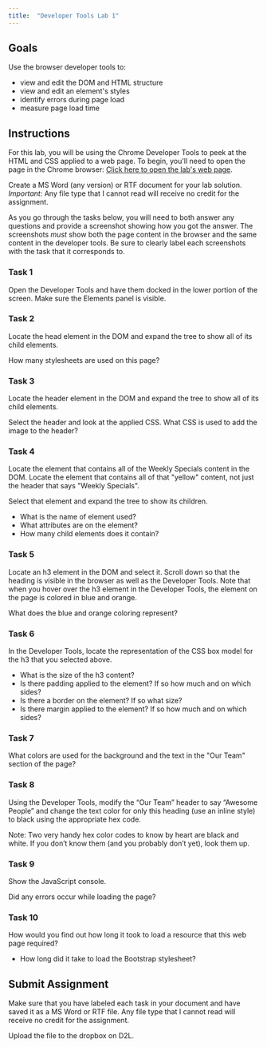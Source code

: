 ```yaml
---
title:  "Developer Tools Lab 1"
---
```


## Goals

Use the browser developer tools to:

- view and edit the DOM and HTML structure
- view and edit an element's styles
- identify errors during page load
- measure page load time


## Instructions
For this lab, you will be using the Chrome Developer Tools to peek at the HTML and CSS applied to a web page.  To begin, you'll need to open the page in the Chrome browser:
[Click here to open the lab's web page](http://htc-ccis1301.github.io/dev-tools-lab/).

Create a MS Word (any version) or RTF document for your lab solution. _Important:_ Any file type that I cannot read will receive no credit for the assignment.  

As you go through the tasks below, you will need to both answer any questions and provide a screenshot showing how you got the answer. The screenshots _must_ show both the page content in the browser and the same content in the developer tools. Be sure to clearly label each screenshots with the task that it corresponds to.

### Task 1
Open the Developer Tools and have them docked in the lower portion of the screen.  Make sure the Elements panel is visible.


### Task 2
Locate the head element in the DOM and expand the tree to show all of its child elements.  

How many stylesheets are used on this page?


### Task 3
Locate the header element in the DOM and expand the tree to show all of its child elements.

Select the header and look at the applied CSS.  What CSS is used to add the image to the header?


### Task 4
Locate the element that contains all of the Weekly Specials content in the DOM. Locate the element that contains all of that "yellow" content, not just the header that says "Weekly Specials".

Select that element and expand the tree to show its children.
- What is the name of element used?
- What attributes are on the element?
- How many child elements does it contain?


### Task 5
Locate an h3 element in the DOM and select it. Scroll down so that the heading is visible in the browser as well as the Developer Tools.  Note that when you hover over the h3 element in the Developer Tools, the element on the page is colored in blue and orange.

What does the blue and orange coloring represent?


### Task 6
In the Developer Tools, locate the representation of the CSS box model for the h3 that you selected above.

- What is the size of the h3 content?
- Is there padding applied to the element? If so how much and on which sides?
- Is there a border on the element?  If so what size?
- Is there margin applied to the element? If so how much and on which sides?

### Task 7
What colors are used for the background and the text in the "Our Team" section of the page?


### Task 8
Using the Developer Tools, modify the “Our Team” header to say “Awesome People” and change the text color for only this heading (use an inline style) to black using the appropriate hex code.  

Note: Two very handy hex color codes to know by heart are black and white.  If you don’t know them (and you probably don’t yet), look them up.

### Task 9
Show the JavaScript console.  

Did any errors occur while loading the page?  

### Task 10
How would you find out how long it took to load a resource that this web page required?

- How long did it take to load the Bootstrap stylesheet?

## Submit Assignment
Make sure that you have labeled each task in your document and have saved it as a MS Word or RTF file. Any file type that I cannot read will receive no credit for the assignment.  

Upload the file to the dropbox on D2L.
